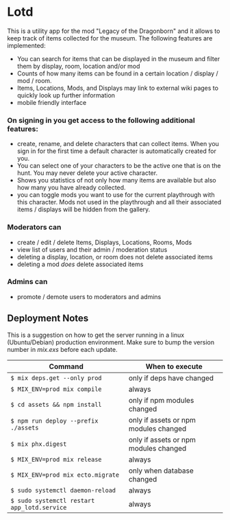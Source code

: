# Lotd

This is a utility app for the mod "Legacy of the Dragonborn" and it allows to keep track of items collected for the museum. The following features are implemented:

* You can search for items that can be displayed in the museum and filter them by display, room, location and/or mod
* Counts of how many items can be found in a certain location / display / mod / room.
* Items, Locations, Mods, and Displays may link to external wiki pages to quickly look up further information
* mobile friendly interface

### On signing in you get access to the following additional features:
* create, rename, and delete characters that can collect items. When you sign in for the first time a default character is automatically created for you.
* You can select one of your characters to be the active one that is on the hunt. You may never delete your active character.
* Shows you statistics of not only how many items are available but also how many you have already collected.
* you can toggle mods you want to use for the current playthrough with this character. Mods not used in the playthrough and all their associated items / displays will be hidden from the gallery.

### Moderators can
* create / edit / delete Items, Displays, Locations, Rooms, Mods
* view list of users and their admin / moderation status
* deleting a display, location, or room does not delete associated items
* deleting a mod *does* delete associated items

### Admins can
* promote / demote users to moderators and admins

## Deployment Notes
This is a suggestion on how to get the server running in a linux (Ubuntu/Debian) production environment. Make sure to bump the version number in *mix.exs* before each update.

| Command                                     | When to execute                       |
| ------------------------------------------- | ------------------------------------- |
| `$ mix deps.get --only prod`                | only if deps have changed             |
| `$ MIX_ENV=prod mix compile`                | always                                |
| `$ cd assets && npm install`                | only if npm modules changed           |
| `$ npm run deploy --prefix ./assets`        | only if assets or npm modules changed |
| `$ mix phx.digest`                          | only if assets or npm modules changed |
| `$ MIX_ENV=prod mix release`                | always                                |
| `$ MIX_ENV=prod mix ecto.migrate`           | only when database changed            |
| `$ sudo systemctl daemon-reload`            | always                                |
| `$ sudo systemctl restart app_lotd.service` | always                                |
